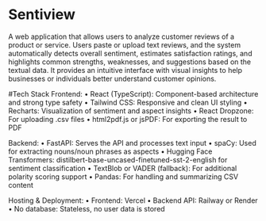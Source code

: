 # Sentiview

A web application that allows users to analyze customer reviews of a product or service. Users paste or upload text reviews, and the system automatically detects overall sentiment, estimates satisfaction ratings, and highlights common strengths, weaknesses, and suggestions based on the textual data. It provides an intuitive interface with visual insights to help businesses or individuals better understand customer opinions.

#Tech Stack
Frontend:
•	React (TypeScript): Component-based architecture and strong type safety
•	Tailwind CSS: Responsive and clean UI styling
•	Recharts: Visualization of sentiment and aspect insights
•	React Dropzone: For uploading .csv files
•	html2pdf.js or jsPDF: For exporting the result to PDF

Backend:
•	FastAPI: Serves the API and processes text input
•	spaCy: Used for extracting nouns/noun phrases as aspects
•	Hugging Face Transformers: distilbert-base-uncased-finetuned-sst-2-english for sentiment classification
•	TextBlob or VADER (fallback): For additional polarity scoring support
•	Pandas: For handling and summarizing CSV content

Hosting & Deployment:
•	Frontend: Vercel
•	Backend API: Railway or Render
•	No database: Stateless, no user data is stored
